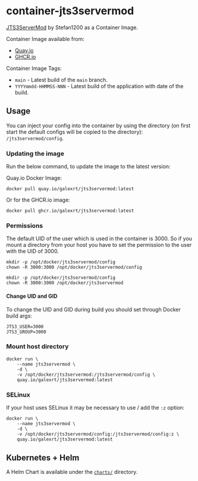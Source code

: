 # container-jts3servermod

[JTS3ServerMod](https://jts3servermod.de/) by Stefan1200 as a Container Image.

Container Image available from:

* [Quay.io](https://quay.io/repository/galexrt/jts3servermod)
* [GHCR.io](https://github.com/users/galexrt/packages/container/package/vlc)

Container Image Tags:

* `main` - Latest build of the `main` branch.
* `YYYYmmdd-HHMMSS-NNN` - Latest build of the application with date of the build.

## Usage

You can inject your config into the container by using the directory (on first start the default configs will be copied to the directory): `/jts3servermod/config`.

### Updating the image

Run the below command, to update the image to the latest version:

Quay.io Docker Image:

```shell
docker pull quay.io/galexrt/jts3servermod:latest
```

Or for the GHCR.io image:

```shell
docker pull ghcr.io/galexrt/jts3servermod:latest
```
### Permissions

The default UID of the user which is used in the container is 3000.
So if you mount a directory from your host you have to set the permission to the user with the UID of 3000.

```shell
mkdir -p /opt/docker/jts3servermod/config
chown -R 3000:3000 /opt/docker/jts3servermod/config
```

```shell
mkdir -p /opt/docker/jts3servermod/config
chown -R 3000:3000 /opt/docker/jts3servermod
```

#### Change UID and GID

To change the UID and GID during build you should set through Docker build args:

```shell
JTS3_USER=3000
JTS3_GROUP=3000
```

### Mount host directory

```shell
docker run \
    --name jts3servermod \
    -d \
    -v /opt/docker/jts3servermod:/jts3servermod/config \
    quay.io/galexrt/jts3servermod:latest
```

### SELinux

If your host uses SELinux it may be necessary to use / add the `:z` option:

```shell
docker run \
    --name jts3servermod \
    -d \
    -v /opt/docker/jts3servermod/config:/jts3servermod/config:z \
    quay.io/galexrt/jts3servermod:latest
```

## Kubernetes + Helm

A Helm Chart is available under the [`charts/`](charts/) directory.
